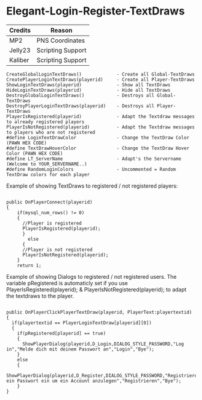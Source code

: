 # Elegant-Login-Register-TextDraws


| Credits | Reason |
| --- | --- |
| MP2 | PNS Coordinates |
| Jelly23 | Scripting Support |
| Kaliber | Scripting Support |



```
CreateGlobalLoginTextDraws()             - Create all Global-TextDraws
CreatePlayerLoginTextDraws(playerid)     - Create all Player-TextDraws
ShowLoginTextDraws(playerid)             - Show all TextDraws
HideLoginTextDraws(playerid)             - Hide all TextDraws
DestroyGlobalLoginTextDraws()            - Destroys all Global-TextDraws
DestroyPlayerLoginTextDraws(playerid)    - Destroys all Player-TextDraws
PlayerIsRegistered(playerid)             - Adapt the Textdraw messages to already registered players
PlayerIsNotRegistered(playerid)          - Adapt the Textdraw messages to players who are not registered
#define LoginTextDrawColor               - Change the TextDraw Color (PAWN HEX CODE)
#define TextDrawHoverColor               - Change the TextDraw Hover Color (PAWN HEX CODE)
#define LT_ServerName                    - Adapt's the Servername (Welcome to YOUR_SERVERNAME..)
#define RandomLoginColors                - Uncommented = Random TextDraw colors for each player

```

Example of showing TextDraws to registered / not registered players:

```

public OnPlayerConnect(playerid)
{
    if(mysql_num_rows() != 0)
    {
      //Player is registered
      PlayerIsRegistered(playerid);
      } 
        else 
      {
      //Player is not registered
      PlayerIsNotRegistered(playerid);
    }
    return 1;

```

Example of showing Dialogs to registered / not registered users.
The variable pRegistered is automaticly set if you use PlayerIsRegistered(playerid); & PlayerIsNotRegistered(playerid); to adapt the textdraws to the player.

```

public OnPlayerClickPlayerTextDraw(playerid, PlayerText:playertextid) 
{
  if(playertextid == PlayerLoginTextDraw[playerid][0])
  {
    if(pRegistered[playerid] == true)
    {
      ShowPlayerDialog(playerid,D_Login,DIALOG_STYLE_PASSWORD,"Log in","Melde dich mit deinem Passwort an","Login","Bye");
    }
    else
    {
      ShowPlayerDialog(playerid,D_Register,DIALOG_STYLE_PASSWORD,"Registrieren","Gib ein Passwort ein um ein Account anzulegen","Registrieren","Bye");
    }
}

```

